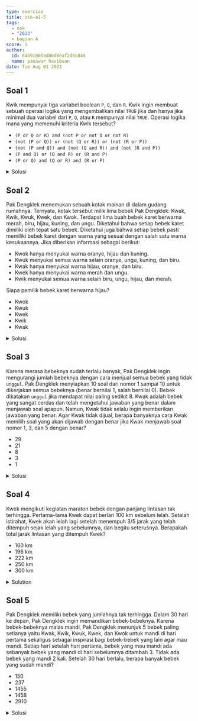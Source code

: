 ```yaml
---
type: exercise
title: osk-a1-5
tags:
  - osk
  - "2023"
  - bagian A
score: 5
author:
  id: 64b910655d86d8eaf2d6c045
  name: panawar hasibuan
date: Tue Aug 01 2023
---
```


## Soal 1

Kwik mempunyai tiga variabel boolean `P`, `Q`, dan `R`. Kwik ingin membuat sebuah
operasi logika yang mengembalikan nilai `TRUE` jika dan hanya jika minimal dua
variabel dari `P`, `Q`, atau `R` mempunyai nilai `TRUE`. Operasi logika mana yang
memenuhi kriteria Kwik tersebut?

- `(P or Q or R) and (not P or not Q or not R)`
- `(not (P or Q)) or (not (Q or R)) or (not (R or P))`
- `(not (P and Q)) and (not (Q and R)) and (not (R and P))`
- `(P and Q) or (Q and R) or (R and P)`
- `(P or Q) and (Q or R) and (R or P)`

<details><summary>Solusi</summary>

Ingat bahwa `p or q or r` bernilai `TRUE` jika satu atau lebih dari `p`, `q`, `r` bernilai `TRUE`, dan `p and q and r` bernilai `TRUE` jika semua dari `p`, `q`, `r` bernilai `TRUE`

Jika minimal dua dari `P`, `Q`, dan `R` bernilai `TRUE`

maka, jelas bahwa semua `P or Q`, `Q or R` dan `R or P` bernilai `TRUE`. Dan salah satu dari `P and Q`, `Q and R` dan `R and P` bernilai `TRUE`.

Misalkan,

```
A = P or Q, B = Q or R, C = P or R
D = P and Q, E = Q and R, F = P and R
```

maka `A = B = C = TRUE`, dan salah satu dari `D, E, F` bernilai `TRUE`

Akan dicek kelima pernyataan satu-persatu:

- jika ketiganya bernilai `TRUE` maka `not P or not Q or not R` bernilai `FALSE` sehingga penyataaN bernilai `FALSE` untuk kasus ini
- Pernyataan 2 ekuivalen dengan

```
not A or not B or not C = FALSE or FALSE or FALSE
```

Sehingga penyataan kedua pasti bernilai `FALSE`

- Pernyataan 3 ekuivalen dengan

```
not D and not E and not F
```

Salah satu dari `not D, not E, not F` bernilai `FALSE`. Sehingga penyataan ketiga pasti bernilai `FALSE`

- Pernyataan 4 ekuivalen dengan

```
D or E or F = TRUE
```

Sehingga penyataan keempat pasti bernilai `TRUE`

- Pernyataan 5 ekuivalen dengan

```
A and B and C
```

Sehingga penyataan kelima pasti bernilai `TRUE`

pernyataan yang pasti bernilai `TRUE` adalah pernyataan $4$ dan $5$ jika dan hanya jika minimal 2 dari `P`, `Q`, atau `R` mempunyai nilai `TRUE`.

</details>

## Soal 2

Pak Dengklek menemukan sebuah kotak mainan di dalam gudang rumahnya.
Ternyata, kotak tersebut milik lima bebek Pak Dengklek: Kwak, Kwik, Kwuk, Kwek,
dan Kwok. Terdapat lima buah bebek karet berwarna merah, biru, hijau, kuning, dan
ungu. Diketahui bahwa setiap bebek karet dimiliki oleh tepat satu bebek. Diketahui
juga bahwa setiap bebek pasti memiliki bebek karet dengan warna yang sesuai
dengan salah satu warna kesukaannya. Jika diberikan informasi sebagai berikut:

- Kwok hanya menyukai warna oranye, hijau dan kuning.
- Kwuk menyukai semua warna selain oranye, ungu, kuning, dan biru.
- Kwak hanya menyukai warna hijau, oranye, dan biru.
- Kwek hanya menyukai warna merah dan ungu.
- Kwik menyukai semua warna selain biru, ungu, hijau, dan merah.

Siapa pemilik bebek karet berwarna hijau?

- Kwok
- Kwuk
- Kwek
- Kwik
- Kwak

<details><summary>Solusi</summary>

Perhatikan tabel warna kesukaan dari pernyataan-pernyataan diatas dibawah ini

| warna/bebek | oranye     | hijau      | kuning     | ungu       | biru       | merah      |
| ----------- | ---------- | ---------- | ---------- | ---------- | ---------- | ---------- |
| Kwok        | $\bigcirc$ | $\bigcirc$ | $\bigcirc$ |            |            |            |
| Kwuk        |            | $\bigcirc$ |            |            |            | $\bigcirc$ |
| Kwak        | $\bigcirc$ | $\bigcirc$ |            |            | $\bigcirc$ |            |
| Kwek        |            |            |            | $\bigcirc$ |            | $\bigcirc$ |
| Kwik        | $\bigcirc$ |            | $\bigcirc$ |            |            |            |

Dapat dilihat yang menyukai warna hijau adalah Kwok, Kwuk, dan Kwak. Bebek karet yang ditemukan Pak Dengklek adalah `merah`, `biru`, `hijau`, `kuning`, dan `ungu`. Jadi bebek karet warna `kuning` harus dimiliki oleh Kwik. Sehingga warna `hijau` harus dimiliki oleh Kwok

Pemilik bebek karet berwarna hijau adalah Kwok

`note`: warna oranye hanya sebagai pengecoh soal

</details>

## Soal 3

Karena merasa bebeknya sudah terlalu banyak, Pak Dengklek ingin mengurangi
jumlah bebeknya dengan cara menjual semua bebek yang tidak `unggul`. Pak
Dengklek menyiapkan 10 soal dari nomor 1 sampai 10 untuk dikerjakan semua
bebeknya (benar bernilai 1, salah bernilai 0). Bebek dikatakan `unggul` jika mendapat
nilai paling sedikit 8. Kwak adalah bebek yang sangat cerdas dan telah mengetahui
jawaban yang benar dalam menjawab soal apapun. Namun, Kwak tidak selalu ingin
memberikan jawaban yang benar. Agar Kwak tidak dijual, berapa banyaknya cara
Kwak memilih soal yang akan dijawab dengan benar jika Kwak menjawab soal nomor
1, 3, dan 5 dengan benar?

- 29
- 21
- 8
- 3
- 1

<details><summary>Solusi</summary>

Kwak sudah menjawab soal nomor 1, 3, dan 5 dengan benar, tersisa 7 pilihan soal.

Supaya Kwak tidak dijuan (`unggul`) dan tidak selalu ingin menjawab semua soal dengan benar, Kwak memiliki tiga pilihan:

- Menjawab benar 8 soal, 2 salah

Banyak cara memilih 2 soal salah dari 7 soal adalah $\binom{7}{2}=21$

- Menjawab benar 9 soal, 1 salah

Banyak cara memilih 1 soal salah dari 7 soal adalah $\binom{7}{1}=7$

- Menjawab benar semua soal, ada 1 cara

Total cara Kwak supaya tidak dijual ada $21+7+1=29$ cara

</details>

## Soal 4

Kwek mengikuti kegiatan maraton bebek dengan panjang lintasan tak terhingga.
Pertama-tama Kwek dapat berlari $100$ km sebelum lelah. Setelah istirahat, Kwek akan
lelah lagi setelah menempuh $3/5$ jarak yang telah ditempuh sejak lelah yang
sebelumnya, dan begitu seterusnya. Berapakah total jarak lintasan yang ditempuh
Kwek?

- $160$ km
- $196$ km
- $222$ km
- $250$ km
- $300$ km

<details><summary>Solution</summary>

Setiap selesai istirahat, Kwek akan berlari menempuh $3/5$ jarak sebelumnya. Persoalan ekuivalen dengan menghitung jumlah deret tak hingga dengan rasion, $r=3/5$ dan suku awal $U_1=a=100$.

dapat dihitung dengan rumus:

$$
S=\frac{a}{1-r}
$$

dengan $S$ jumlah deret tak hingga, $a$ suku pertama, dan $r$ rasio dari deret. Untuk $-1<r<1$

$$
100+100\times 3/5+100(\times 3/5)^2+100(\times 3/5)^3+ \dots\\
= \frac{100}{1-3/5}\\
= \frac{100\times 5}{2}=250
$$

Total jarak lintasan yang ditempuh adalah $250$ km

</details>

## Soal 5

Pak Dengklek memiliki bebek yang jumlahnya tak terhingga. Dalam 30 hari ke depan,
Pak Dengklek ingin memandikan bebek-bebeknya. Karena bebek-bebeknya malas
mandi, Pak Dengklek menunjuk 5 bebek paling setianya yaitu Kwak, Kwik, Kwuk,
Kwek, dan Kwok untuk mandi di hari pertama sekaligus sebagai inspirasi bagi bebek-bebek yang lain agar mau mandi. Setiap hari setelah hari pertama, bebek yang mau
mandi ada sebanyak bebek yang mandi di hari sebelumnya ditambah 3. Tidak ada bebek
yang mandi 2 kali. Setelah 30 hari berlalu, berapa banyak bebek yang sudah mandi?

- $150$
- $237$
- $1455$
- $1458$
- $2910$

<details><summary>Solusi</summary>

Persoalan setara dengan menghitung jumlah 30 suku pertama barisan aritmatika dengan suku pertama $U_1=a=5$, beda barisan $b=3$

Jumlah $n$ suku pertama barisan aritmatika dapat dihitung dengan

$$
S_n=n\times\frac{a+U_n}{2}=n\times\frac{2a+(n-1)b}{2}
$$

Setelah 30 hari berlalu, banyak bebek yang sudah mandi adalah $S_{30}$.

$$
S_{n}=n\times\frac{2a+(n-1)b}{2}\\
S_{30}=30\times\frac{2\times 5+(30-1)\times 3}{2}\\
S_{30}=30\times\frac{10+87}{2}=1455
$$

Bebek yang sudah mandi pada hari ke-30 ada $1.455$ bebek

</details>
